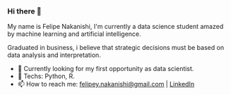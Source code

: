 ### Hi there 👋

My name is Felipe Nakanishi, I'm currently a data science student amazed by machine learning and artificial intelligence.

Graduated in business, i believe that strategic decisions must be based on data analysis and interpretation.

- 🔭 Currently looking for my first opportunity as data scientist.
- 👯 Techs: Python, R.
- 📫 How to reach me: felipey.nakanishi@gmail.com | [LinkedIn](https://www.linkedin.com/in/felipe-nakanishi-56654911a/) 

<!--
<!--
**felipe-nakanishi/felipe-nakanishi** is a ✨ _special_ ✨ repository because its `README.md` (this file) appears on your GitHub profile.

Here are some ideas to get you started:

- 🔭 I’m currently working on ...
- 🌱 I’m currently learning ...
- 👯 I’m looking to collaborate on ...
- 🤔 I’m looking for help with ...
- 💬 Ask me about ...
- 📫 How to reach me: ...
- 😄 Pronouns: ...
- ⚡ Fun fact: ...
-->
